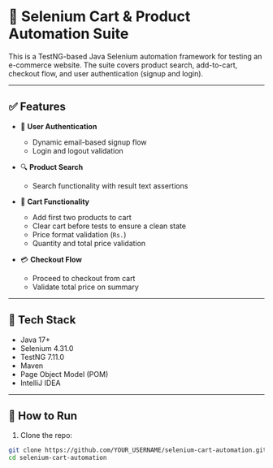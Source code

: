 # 🛒 Selenium Cart & Product Automation Suite

This is a TestNG-based Java Selenium automation framework for testing an e-commerce website. The suite covers product search, add-to-cart, checkout flow, and user authentication (signup and login).

---

## ✅ Features

- 🔐 **User Authentication**
  - Dynamic email-based signup flow
  - Login and logout validation

- 🔍 **Product Search**
  - Search functionality with result text assertions

- 🛒 **Cart Functionality**
  - Add first two products to cart
  - Clear cart before tests to ensure a clean state
  - Price format validation (`Rs.`)
  - Quantity and total price validation

- 💳 **Checkout Flow**
  - Proceed to checkout from cart
  - Validate total price on summary

---

## 🧰 Tech Stack

- Java 17+
- Selenium 4.31.0
- TestNG 7.11.0
- Maven
- Page Object Model (POM)
- IntelliJ IDEA

---

## 🚀 How to Run

1. Clone the repo:

```bash
git clone https://github.com/YOUR_USERNAME/selenium-cart-automation.git
cd selenium-cart-automation
